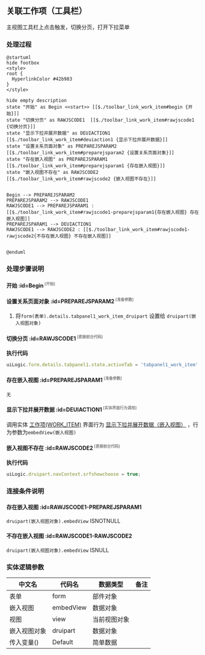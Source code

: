 ## 关联工作项（工具栏） <!-- {docsify-ignore-all} -->

   主视图工具栏上点击触发，切换分页，打开下拉菜单

### 处理过程

```plantuml
@startuml
hide footbox
<style>
root {
  HyperlinkColor #42b983
}
</style>

hide empty description
state "开始" as Begin <<start>> [[$./toolbar_link_work_item#begin {开始}]]
state "切换分页" as RAWJSCODE1  [[$./toolbar_link_work_item#rawjscode1 {切换分页}]]
state "显示下拉并展开数据" as DEUIACTION1  [[$./toolbar_link_work_item#deuiaction1 {显示下拉并展开数据}]]
state "设置关系页面对象" as PREPAREJSPARAM2  [[$./toolbar_link_work_item#preparejsparam2 {设置关系页面对象}]]
state "存在嵌入视图" as PREPAREJSPARAM1  [[$./toolbar_link_work_item#preparejsparam1 {存在嵌入视图}]]
state "嵌入视图不存在" as RAWJSCODE2  [[$./toolbar_link_work_item#rawjscode2 {嵌入视图不存在}]]


Begin --> PREPAREJSPARAM2
PREPAREJSPARAM2 --> RAWJSCODE1
RAWJSCODE1 --> PREPAREJSPARAM1 : [[$./toolbar_link_work_item#rawjscode1-preparejsparam1{存在嵌入视图} 存在嵌入视图]]
PREPAREJSPARAM1 --> DEUIACTION1
RAWJSCODE1 --> RAWJSCODE2 : [[$./toolbar_link_work_item#rawjscode1-rawjscode2{不存在嵌入视图} 不存在嵌入视图]]


@enduml
```


### 处理步骤说明

#### 开始 :id=Begin<sup class="footnote-symbol"> <font color=gray size=1>[开始]</font></sup>




#### 设置关系页面对象 :id=PREPAREJSPARAM2<sup class="footnote-symbol"> <font color=gray size=1>[准备参数]</font></sup>



1. 将`form(表单).details.tabpanel1_work_item_druipart` 设置给  `druipart(嵌入视图对象)`

#### 切换分页 :id=RAWJSCODE1<sup class="footnote-symbol"> <font color=gray size=1>[直接前台代码]</font></sup>



<p class="panel-title"><b>执行代码</b></p>

```javascript
uiLogic.form.details.tabpanel1.state.activeTab = 'tabpanel1_work_item'
```

#### 存在嵌入视图 :id=PREPAREJSPARAM1<sup class="footnote-symbol"> <font color=gray size=1>[准备参数]</font></sup>




    无

#### 显示下拉并展开数据 :id=DEUIACTION1<sup class="footnote-symbol"> <font color=gray size=1>[实体界面行为调用]</font></sup>



调用实体 [工作项(WORK_ITEM)](module/ProjMgmt/work_item.md) 界面行为 [显示下拉并展开数据（嵌入视图）](module/ProjMgmt/work_item#界面行为) ，行为参数为`embedView(嵌入视图)`

#### 嵌入视图不存在 :id=RAWJSCODE2<sup class="footnote-symbol"> <font color=gray size=1>[直接前台代码]</font></sup>



<p class="panel-title"><b>执行代码</b></p>

```javascript
uiLogic.druipart.navContext.srfshowchoose = true;
```

### 连接条件说明
#### 存在嵌入视图 :id=RAWJSCODE1-PREPAREJSPARAM1

```druipart(嵌入视图对象).embedView``` ISNOTNULL
#### 不存在嵌入视图 :id=RAWJSCODE1-RAWJSCODE2

```druipart(嵌入视图对象).embedView``` ISNULL


### 实体逻辑参数

|    中文名   |    代码名    |  数据类型      |备注 |
| --------| --------| --------  | --------   |
|表单|form|部件对象||
|嵌入视图|embedView|数据对象||
|视图|view|当前视图对象||
|嵌入视图对象|druipart|数据对象||
|传入变量(<i class="fa fa-check"/></i>)|Default|简单数据||
